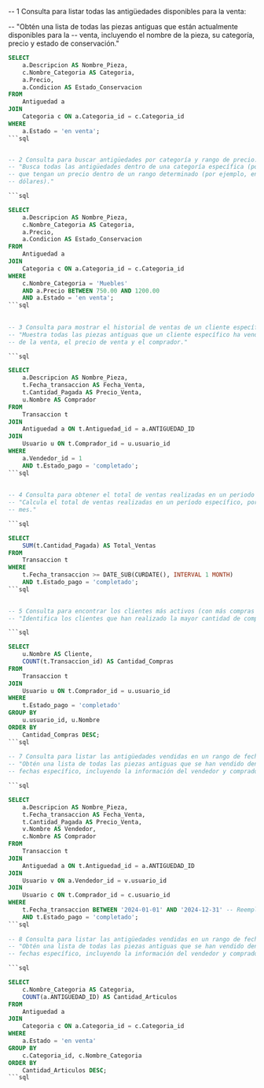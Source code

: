 -- 1 Consulta para listar todas las antigüedades disponibles para la venta:

-- "Obtén una lista de todas las piezas antiguas que están actualmente disponibles para la
-- venta, incluyendo el nombre de la pieza, su categoría, precio y estado de conservación."

```sql
SELECT 
    a.Descripcion AS Nombre_Pieza,
    c.Nombre_Categoria AS Categoria,
    a.Precio,
    a.Condicion AS Estado_Conservacion
FROM 
    Antiguedad a
JOIN 
    Categoria c ON a.Categoria_id = c.Categoria_id
WHERE 
    a.Estado = 'en venta';
```sql


-- 2 Consulta para buscar antigüedades por categoría y rango de precio:
-- "Busca todas las antigüedades dentro de una categoría específica (por ejemplo, 'Muebles')
-- que tengan un precio dentro de un rango determinado (por ejemplo, entre 500 y 2000
-- dólares)."

```sql

SELECT 
    a.Descripcion AS Nombre_Pieza,
    c.Nombre_Categoria AS Categoria,
    a.Precio,
    a.Condicion AS Estado_Conservacion
FROM 
    Antiguedad a
JOIN 
    Categoria c ON a.Categoria_id = c.Categoria_id
WHERE 
    c.Nombre_Categoria = 'Muebles' 
    AND a.Precio BETWEEN 750.00 AND 1200.00
    AND a.Estado = 'en venta';
```sql
    
    
-- 3 Consulta para mostrar el historial de ventas de un cliente específico:
-- "Muestra todas las piezas antiguas que un cliente específico ha vendido, incluyendo la fecha
-- de la venta, el precio de venta y el comprador."

```sql

SELECT 
    a.Descripcion AS Nombre_Pieza,
    t.Fecha_transaccion AS Fecha_Venta,
    t.Cantidad_Pagada AS Precio_Venta,
    u.Nombre AS Comprador
FROM 
    Transaccion t
JOIN 
    Antiguedad a ON t.Antiguedad_id = a.ANTIGUEDAD_ID
JOIN 
    Usuario u ON t.Comprador_id = u.usuario_id
WHERE 
    a.Vendedor_id = 1
    AND t.Estado_pago = 'completado';
```sql
    
    
-- 4 Consulta para obtener el total de ventas realizadas en un periodo de tiempo:
-- "Calcula el total de ventas realizadas en un período específico, por ejemplo, durante el último
-- mes."

```sql

SELECT 
    SUM(t.Cantidad_Pagada) AS Total_Ventas
FROM 
    Transaccion t
WHERE 
    t.Fecha_transaccion >= DATE_SUB(CURDATE(), INTERVAL 1 MONTH)
    AND t.Estado_pago = 'completado';
```sql

    
-- 5 Consulta para encontrar los clientes más activos (con más compras realizadas):
-- "Identifica los clientes que han realizado la mayor cantidad de compras en la plataforma."

```sql

SELECT 
    u.Nombre AS Cliente,
    COUNT(t.Transaccion_id) AS Cantidad_Compras
FROM 
    Transaccion t
JOIN 
    Usuario u ON t.Comprador_id = u.usuario_id
WHERE 
    t.Estado_pago = 'completado'
GROUP BY 
    u.usuario_id, u.Nombre
ORDER BY 
    Cantidad_Compras DESC;
```sql
    
-- 7 Consulta para listar las antigüedades vendidas en un rango de fechas específico:
-- "Obtén una lista de todas las piezas antiguas que se han vendido dentro de un rango de
-- fechas específico, incluyendo la información del vendedor y comprador."

```sql

SELECT 
    a.Descripcion AS Nombre_Pieza,
    t.Fecha_transaccion AS Fecha_Venta,
    t.Cantidad_Pagada AS Precio_Venta,
    v.Nombre AS Vendedor,
    c.Nombre AS Comprador
FROM 
    Transaccion t
JOIN 
    Antiguedad a ON t.Antiguedad_id = a.ANTIGUEDAD_ID
JOIN 
    Usuario v ON a.Vendedor_id = v.usuario_id
JOIN 
    Usuario c ON t.Comprador_id = c.usuario_id
WHERE 
    t.Fecha_transaccion BETWEEN '2024-01-01' AND '2024-12-31' -- Reemplaza con el rango de fechas deseado
    AND t.Estado_pago = 'completado';
```sql
    
-- 8 Consulta para listar las antigüedades vendidas en un rango de fechas específico:
-- "Obtén una lista de todas las piezas antiguas que se han vendido dentro de un rango de
-- fechas específico, incluyendo la información del vendedor y comprador."

```sql

SELECT 
    c.Nombre_Categoria AS Categoria,
    COUNT(a.ANTIGUEDAD_ID) AS Cantidad_Articulos
FROM 
    Antiguedad a
JOIN 
    Categoria c ON a.Categoria_id = c.Categoria_id
WHERE 
    a.Estado = 'en venta'
GROUP BY 
    c.Categoria_id, c.Nombre_Categoria
ORDER BY 
    Cantidad_Articulos DESC;
```sql
